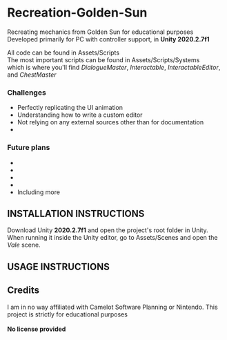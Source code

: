 # Recreation-Golden-Sun
Recreating mechanics from Golden Sun for educational purposes
</br>
Developed primarily for PC with controller support, in **Unity 2020.2.7f1**

All code can be found in Assets/Scripts
</br>
The most important scripts can be found in Assets/Scripts/Systems
</br>
which is where you'll find *DialogueMaster*, *Interactable*, *InteractableEditor*, and *ChestMaster*

### Challenges
* Perfectly replicating the UI animation
* Understanding how to write a custom editor
* Not relying on any external sources other than for documentation
* 

### Future plans
* 
* 
* 
* 
* Including more

## INSTALLATION INSTRUCTIONS
Download Unity **2020.2.7f1** and open the project's root folder in Unity.
When running it inside the Unity editor, go to Assets/Scenes and open the *Vale* scene.

## USAGE INSTRUCTIONS


## Credits
I am in no way affiliated with Camelot Software Planning or Nintendo. This project is strictly for educational purposes
</br></br>
**No license provided**
